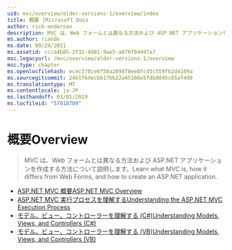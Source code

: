 ```yaml
---
uid: mvc/overview/older-versions-1/overview/index
title: 概要 |Microsoft Docs
author: rick-anderson
description: MVC は、Web フォームとは異なる方法および ASP.NET アプリケーションを作成する方法について説明します。
ms.author: riande
ms.date: 09/28/2011
ms.assetid: ccca4b85-2f32-4d81-9ae5-a876f84497a7
msc.legacyurl: /mvc/overview/older-versions-1/overview
msc.type: chapter
ms.openlocfilehash: ecec378ce6f50a289d78ee8fcd5c559fb2d4109a
ms.sourcegitcommit: 24b1f6decbb17bb22a45166e5fdb0845c65af498
ms.translationtype: MT
ms.contentlocale: ja-JP
ms.lasthandoff: 03/01/2019
ms.locfileid: "57018709"
---
```

<a name="overview"></a><span data-ttu-id="bc7b2-103">概要</span><span class="sxs-lookup"><span data-stu-id="bc7b2-103">Overview</span></span>
====================
> <span data-ttu-id="bc7b2-104">MVC は、Web フォームとは異なる方法および ASP.NET アプリケーションを作成する方法について説明します。</span><span class="sxs-lookup"><span data-stu-id="bc7b2-104">Learn what MVC is, how it differs from Web Forms, and how to create an ASP.NET application.</span></span>


- [<span data-ttu-id="bc7b2-105">ASP.NET MVC 概要</span><span class="sxs-lookup"><span data-stu-id="bc7b2-105">ASP.NET MVC Overview</span></span>](asp-net-mvc-overview.md)
- [<span data-ttu-id="bc7b2-106">ASP.NET MVC 実行プロセスを理解する</span><span class="sxs-lookup"><span data-stu-id="bc7b2-106">Understanding the ASP.NET MVC Execution Process</span></span>](understanding-the-asp-net-mvc-execution-process.md)
- [<span data-ttu-id="bc7b2-107">モデル、ビュー、コントローラーを理解する (C#)</span><span class="sxs-lookup"><span data-stu-id="bc7b2-107">Understanding Models, Views, and Controllers (C#)</span></span>](understanding-models-views-and-controllers-cs.md)
- [<span data-ttu-id="bc7b2-108">モデル、ビュー、コントローラーを理解する (VB)</span><span class="sxs-lookup"><span data-stu-id="bc7b2-108">Understanding Models, Views, and Controllers (VB)</span></span>](understanding-models-views-and-controllers-vb.md)
